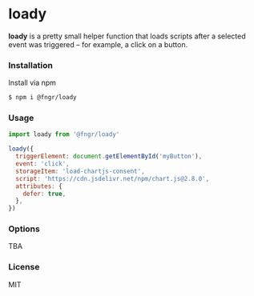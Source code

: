 # loady

**loady** is a pretty small helper function that loads scripts after a selected event was triggered – for example, a
click on a button.

### Installation

Install via npm

```bash
$ npm i @fngr/loady
```

### Usage

```javascript
import loady from '@fngr/loady'

loady({
  triggerElement: document.getElementById('myButton'),
  event: 'click',
  storageItem: 'load-chartjs-consent',
  script: 'https://cdn.jsdelivr.net/npm/chart.js@2.8.0',
  attributes: {
    defer: true,
  },
})
```

### Options

TBA

### License

MIT
